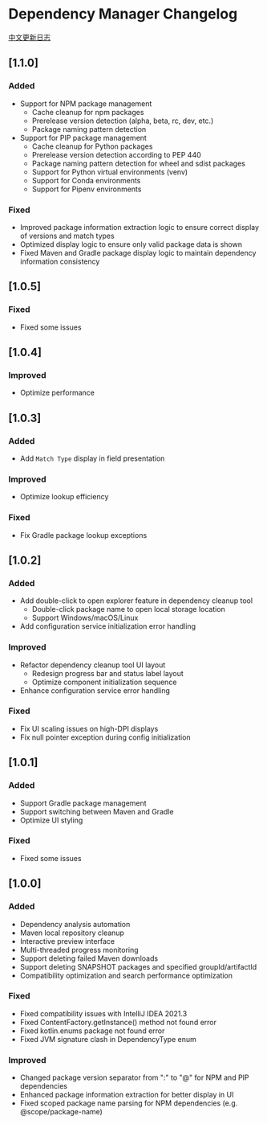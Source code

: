 <!-- Keep a Changelog guide -> https://keepachangelog.com -->

# Dependency Manager Changelog

[中文更新日志](CHANGELOG-CN.md)

## [1.1.0]

### Added

- Support for NPM package management
  - Cache cleanup for npm packages
  - Prerelease version detection (alpha, beta, rc, dev, etc.)
  - Package naming pattern detection
- Support for PIP package management
  - Cache cleanup for Python packages
  - Prerelease version detection according to PEP 440
  - Package naming pattern detection for wheel and sdist packages
  - Support for Python virtual environments (venv)
  - Support for Conda environments
  - Support for Pipenv environments

### Fixed

- Improved package information extraction logic to ensure correct display of versions and match types
- Optimized display logic to ensure only valid package data is shown
- Fixed Maven and Gradle package display logic to maintain dependency information consistency

## [1.0.5]

### Fixed

- Fixed some issues

## [1.0.4]

### Improved

- Optimize performance

## [1.0.3]

### Added
- Add `Match Type` display in field presentation

### Improved
- Optimize lookup efficiency

### Fixed
- Fix Gradle package lookup exceptions

## [1.0.2]

### Added
- Add double-click to open explorer feature in dependency cleanup tool
  - Double-click package name to open local storage location
  - Support Windows/macOS/Linux
- Add configuration service initialization error handling

### Improved
- Refactor dependency cleanup tool UI layout
  - Redesign progress bar and status label layout
  - Optimize component initialization sequence
- Enhance configuration service error handling

### Fixed
- Fix UI scaling issues on high-DPI displays
- Fix null pointer exception during config initialization


## [1.0.1]

### Added

- Support Gradle package management
- Support switching between Maven and Gradle
- Optimize UI styling

### Fixed

- Fixed some issues

## [1.0.0]

### Added

- Dependency analysis automation
- Maven local repository cleanup
- Interactive preview interface
- Multi-threaded progress monitoring
- Support deleting failed Maven downloads  
- Support deleting SNAPSHOT packages and specified groupId/artifactId 
- Compatibility optimization and search performance optimization

### Fixed

- Fixed compatibility issues with IntelliJ IDEA 2021.3
- Fixed ContentFactory.getInstance() method not found error
- Fixed kotlin.enums package not found error
- Fixed JVM signature clash in DependencyType enum

### Improved

- Changed package version separator from ":" to "@" for NPM and PIP dependencies
- Enhanced package information extraction for better display in UI
- Fixed scoped package name parsing for NPM dependencies (e.g. @scope/package-name)

